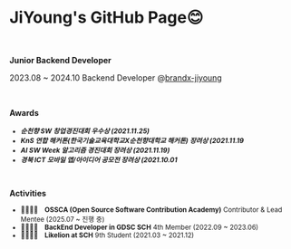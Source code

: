 # JiYoung's GitHub Page😊

<br>

**Junior Backend Developer**

2023.08 ~ 2024.10 Backend Developer @[brandx-jiyoung](https://github.com/brandx-jiyoung)

<br>

**Awards**
<small>
- ***순천향 SW 창업경진대회 우수상 (2021.11.25)***
- ***KnS 연합 해커톤(한국기술교육대학교X순천향대학교 해커톤) 장려상 (2021.11.19***
- ***AI SW Week 알고리즘 경진대회 장려상 (2021.11.19)***
- ***경북 ICT 모바일 앱/아이디어 공모전 장려상 (2021.10.01***
</small>

<br>

**Activities**
<small>
- 👨‍👩‍👧‍👦&emsp;**OSSCA (Open Source Software Contribution Academy)** Contributor & Lead Mentee (2025.07 ~ 진행 중) 
- 👨‍👩‍👧‍👦&emsp;**BackEnd Developer in GDSC SCH** 4th Member (2022.09 ~ 2023.06)
- 👨‍👩‍👧‍👦&emsp;**Likelion at SCH** 9th Student (2021.03 ~ 2021.12)
</small>
